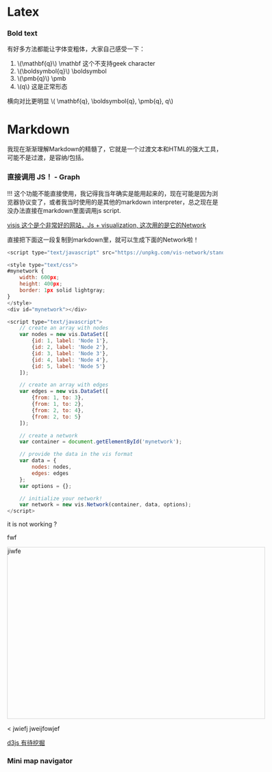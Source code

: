 # Latex #

### Bold text
有好多方法都能让字体变粗体，大家自己感受一下：
1.   \\(\mathbf{q}\\) \mathbf 这个不支持geek character 
2.   \\(\boldsymbol{q}\\) \boldsymbol
3.   \\(\pmb{q}\\) \pmb
4.   \\(q\\) 这是正常形态

横向对比更明显
\\( \mathbf{q}, \boldsymbol{q}, \pmb{q}, q\\)

# Markdown #

我现在渐渐理解Markdown的精髓了，它就是一个过渡文本和HTML的强大工具，可能不是过渡，是容纳/包括。

### 直接调用 JS！ - Graph 

!!! 这个功能不能直接使用，我记得我当年确实是能用起来的，现在可能是因为浏览器协议变了，或者我当时使用的是其他的markdown interpreter，总之现在是没办法直接在markdown里面调用js script. 

[visjs 这个是个非常好的网站，Js + visualization, 这次用的是它的Network](https://visjs.org/ ":)")

直接把下面这一段复制到markdown里，就可以生成下面的Network啦！

``` js
<script type="text/javascript" src="https://unpkg.com/vis-network/standalone/umd/vis-network.min.js"></script>

<style type="text/css">
#mynetwork {
    width: 600px;
    height: 400px;
    border: 1px solid lightgray;
}
</style>
<div id="mynetwork"></div>

<script type="text/javascript">
    // create an array with nodes
    var nodes = new vis.DataSet([
        {id: 1, label: 'Node 1'},
        {id: 2, label: 'Node 2'},
        {id: 3, label: 'Node 3'},
        {id: 4, label: 'Node 4'},
        {id: 5, label: 'Node 5'}
    ]);

    // create an array with edges
    var edges = new vis.DataSet([
        {from: 1, to: 3},
        {from: 1, to: 2},
        {from: 2, to: 4},
        {from: 2, to: 5}
    ]);

    // create a network
    var container = document.getElementById('mynetwork');

    // provide the data in the vis format
    var data = {
        nodes: nodes,
        edges: edges
    };
    var options = {};

    // initialize your network!
    var network = new vis.Network(container, data, options);
</script>
```

it is not working ? 

<script type="text/javascript" src="http://localhost:8340/aaa">

</script>

fwf

<script type="text/javascript" src="https://unpkg.com/vis-network/standalone/umd/vis-network.min.js">



console.log('xxxxxwefwofjweofj');
</script>

<style type="text/css">

#mynetwork {
    width: 600px;
    height: 400px;
    border: 1px solid lightgray;
}
</style>

<div id="mynetwork">
jiwfe
</div>


<
jwiefj
jweijfowjef

<script type="text/javascript">

    alert('wwww');
    // create an array with nodes
    var nodes = new vis.DataSet([
        {id: 1, label: 'Node 1'},
        {id: 2, label: 'Node 2'},
        {id: 3, label: 'Node 3'},
        {id: 4, label: 'Node 4'},
        {id: 5, label: 'Node 5'}
    ]);

    // create an array with edges
    var edges = new vis.DataSet([
        {from: 1, to: 3},
        {from: 1, to: 2},
        {from: 2, to: 4},
        {from: 2, to: 5}
    ]);

    // create a network
    var container = document.getElementById('mynetwork');

    // provide the data in the vis format
    var data = {
        nodes: nodes,
        edges: edges
    };
    var options = {};

    // initialize your network!
    var network = new vis.Network(container, data, options);

	console.log("xxxxxx");

    // container.innerText = "aaaaaaaaaaaa"
</script>


 

[d3js 有待挖掘](https://d3js.org/ ":)")


### Mini map navigator 

